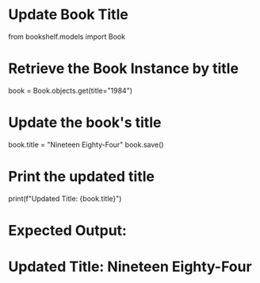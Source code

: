 # Update Book Title
from bookshelf.models import Book

# Retrieve the Book Instance by title
book = Book.objects.get(title="1984")

# Update the book's title
book.title = "Nineteen Eighty-Four"
book.save()

# Print the updated title
print(f"Updated Title: {book.title}")

# Expected Output:
# Updated Title: Nineteen Eighty-Four

